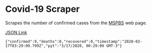 # Covid-19 Scraper

Scrapes the number of confirmed cases from the [MSPBS](https://www.mspbs.gov.py/covid-19.php) web page.

[JSON Link](https://jmayalag.github.io/covid19-scrape/cases.json)

```
{"confirmed":9,"deaths":0,"recovered":0,"timestamp":"2020-03-17T03:29:09.799Z","pyt":"3/17/2020, 00:29:09 GMT-3"}
```